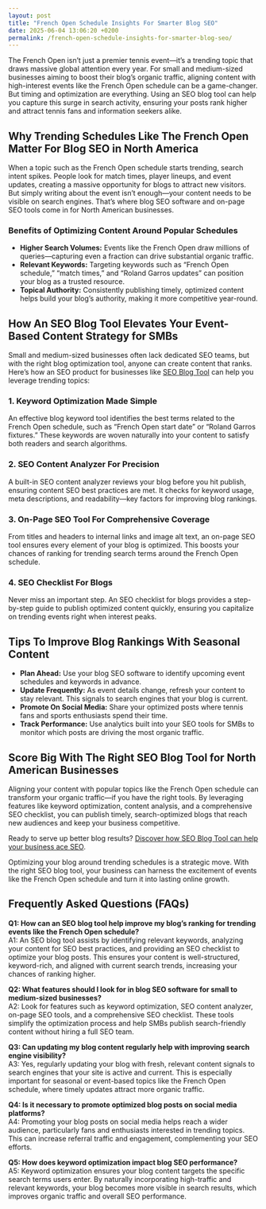 ```yaml
---
layout: post
title: "French Open Schedule Insights For Smarter Blog SEO"
date: 2025-06-04 13:06:20 +0200
permalink: /french-open-schedule-insights-for-smarter-blog-seo/
---
```

The French Open isn’t just a premier tennis event—it’s a trending topic that draws massive global attention every year. For small and medium-sized businesses aiming to boost their blog’s organic traffic, aligning content with high-interest events like the French Open schedule can be a game-changer. But timing and optimization are everything. Using an SEO blog tool can help you capture this surge in search activity, ensuring your posts rank higher and attract tennis fans and information seekers alike.

## Why Trending Schedules Like The French Open Matter For Blog SEO in North America

When a topic such as the French Open schedule starts trending, search intent spikes. People look for match times, player lineups, and event updates, creating a massive opportunity for blogs to attract new visitors. But simply writing about the event isn’t enough—your content needs to be visible on search engines. That’s where blog SEO software and on-page SEO tools come in for North American businesses.

### Benefits of Optimizing Content Around Popular Schedules

- **Higher Search Volumes:** Events like the French Open draw millions of queries—capturing even a fraction can drive substantial organic traffic.
- **Relevant Keywords:** Targeting keywords such as “French Open schedule,” “match times,” and “Roland Garros updates” can position your blog as a trusted resource.
- **Topical Authority:** Consistently publishing timely, optimized content helps build your blog’s authority, making it more competitive year-round.

## How An SEO Blog Tool Elevates Your Event-Based Content Strategy for SMBs

Small and medium-sized businesses often lack dedicated SEO teams, but with the right blog optimization tool, anyone can create content that ranks. Here’s how an SEO product for businesses like [SEO Blog Tool](https://seoblogtool.com/) can help you leverage trending topics:

### 1. **Keyword Optimization Made Simple**

An effective blog keyword tool identifies the best terms related to the French Open schedule, such as “French Open start date” or “Roland Garros fixtures.” These keywords are woven naturally into your content to satisfy both readers and search algorithms.

### 2. **SEO Content Analyzer For Precision**

A built-in SEO content analyzer reviews your blog before you hit publish, ensuring content SEO best practices are met. It checks for keyword usage, meta descriptions, and readability—key factors for improving blog rankings.

### 3. **On-Page SEO Tool For Comprehensive Coverage**

From titles and headers to internal links and image alt text, an on-page SEO tool ensures every element of your blog is optimized. This boosts your chances of ranking for trending search terms around the French Open schedule.

### 4. **SEO Checklist For Blogs**

Never miss an important step. An SEO checklist for blogs provides a step-by-step guide to publish optimized content quickly, ensuring you capitalize on trending events right when interest peaks.

## Tips To Improve Blog Rankings With Seasonal Content

- **Plan Ahead:** Use your blog SEO software to identify upcoming event schedules and keywords in advance.
- **Update Frequently:** As event details change, refresh your content to stay relevant. This signals to search engines that your blog is current.
- **Promote On Social Media:** Share your optimized posts where tennis fans and sports enthusiasts spend their time.
- **Track Performance:** Use analytics built into your SEO tools for SMBs to monitor which posts are driving the most organic traffic.

## Score Big With The Right SEO Blog Tool for North American Businesses

Aligning your content with popular topics like the French Open schedule can transform your organic traffic—if you have the right tools. By leveraging features like keyword optimization, content analysis, and a comprehensive SEO checklist, you can publish timely, search-optimized blogs that reach new audiences and keep your business competitive.

Ready to serve up better blog results? [Discover how SEO Blog Tool can help your business ace SEO](https://seoblogtool.com/).

Optimizing your blog around trending schedules is a strategic move. With the right SEO blog tool, your business can harness the excitement of events like the French Open schedule and turn it into lasting online growth.

## Frequently Asked Questions (FAQs)

**Q1: How can an SEO blog tool help improve my blog’s ranking for trending events like the French Open schedule?**  
A1: An SEO blog tool assists by identifying relevant keywords, analyzing your content for SEO best practices, and providing an SEO checklist to optimize your blog posts. This ensures your content is well-structured, keyword-rich, and aligned with current search trends, increasing your chances of ranking higher.

**Q2: What features should I look for in blog SEO software for small to medium-sized businesses?**  
A2: Look for features such as keyword optimization, SEO content analyzer, on-page SEO tools, and a comprehensive SEO checklist. These tools simplify the optimization process and help SMBs publish search-friendly content without hiring a full SEO team.

**Q3: Can updating my blog content regularly help with improving search engine visibility?**  
A3: Yes, regularly updating your blog with fresh, relevant content signals to search engines that your site is active and current. This is especially important for seasonal or event-based topics like the French Open schedule, where timely updates attract more organic traffic.

**Q4: Is it necessary to promote optimized blog posts on social media platforms?**  
A4: Promoting your blog posts on social media helps reach a wider audience, particularly fans and enthusiasts interested in trending topics. This can increase referral traffic and engagement, complementing your SEO efforts.

**Q5: How does keyword optimization impact blog SEO performance?**  
A5: Keyword optimization ensures your blog content targets the specific search terms users enter. By naturally incorporating high-traffic and relevant keywords, your blog becomes more visible in search results, which improves organic traffic and overall SEO performance.

<script type="application/ld+json">
{
  "@context": "https://schema.org",
  "@type": "BlogPosting",
  "headline": "French Open Schedule Insights For Smarter Blog SEO",
  "description": "Learn how small and medium-sized businesses can leverage trending events like the French Open schedule using an SEO blog tool to boost organic traffic and improve blog rankings.",
  "author": {
    "@type": "Person",
    "name": "SEO Blog Tool"
  },
  "publisher": {
    "@type": "Person",
    "name": "SEO Blog Tool"
  },
  "datePublished": "2024-06-01",
  "mainEntityOfPage": {
    "@type": "WebPage",
    "@id": "https://seoblogtool.com/blog/french-open-schedule-insights"
  },
  "keywords": "SEO blog tool, blog SEO software, keyword optimization, content SEO, on-page SEO tool, blog writing SEO, blog keyword tool, SEO tools for SMBs, SEO checklist for blogs, SEO content analyzer, blog optimization tool, SEO product for businesses, improve blog rankings",
  "inLanguage": "en-US"
}
</script>

<script type="application/ld+json">
{
  "@context": "https://schema.org",
  "@type": "FAQPage",
  "mainEntity": [
    {
      "@type": "Question",
      "name": "How can an SEO blog tool help improve my blog’s ranking for trending events like the French Open schedule?",
      "acceptedAnswer": {
        "@type": "Answer",
        "text": "An SEO blog tool assists by identifying relevant keywords, analyzing your content for SEO best practices, and providing an SEO checklist to optimize your blog posts. This ensures your content is well-structured, keyword-rich, and aligned with current search trends, increasing your chances of ranking higher."
      }
    },
    {
      "@type": "Question",
      "name": "What features should I look for in blog SEO software for small to medium-sized businesses?",
      "acceptedAnswer": {
        "@type": "Answer",
        "text": "Look for features such as keyword optimization, SEO content analyzer, on-page SEO tools, and a comprehensive SEO checklist. These tools simplify the optimization process and help SMBs publish search-friendly content without hiring a full SEO team."
      }
    },
    {
      "@type": "Question",
      "name": "Can updating my blog content regularly help with improving search engine visibility?",
      "acceptedAnswer": {
        "@type": "Answer",
        "text": "Yes, regularly updating your blog with fresh, relevant content signals to search engines that your site is active and current. This is especially important for seasonal or event-based topics like the French Open schedule, where timely updates attract more organic traffic."
      }
    },
    {
      "@type": "Question",
      "name": "Is it necessary to promote optimized blog posts on social media platforms?",
      "acceptedAnswer": {
        "@type": "Answer",
        "text": "Promoting your blog posts on social media helps reach a wider audience, particularly fans and enthusiasts interested in trending topics. This can increase referral traffic and engagement, complementing your SEO efforts."
      }
    },
    {
      "@type": "Question",
      "name": "How does keyword optimization impact blog SEO performance?",
      "acceptedAnswer": {
        "@type": "Answer",
        "text": "Keyword optimization ensures your blog content targets the specific search terms users enter. By naturally incorporating high-traffic and relevant keywords, your blog becomes more visible in search results, which improves organic traffic and overall SEO performance."
      }
    }
  ]
}
</script>